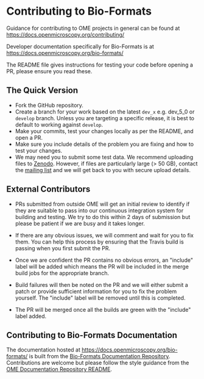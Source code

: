 # Contributing to Bio-Formats

Guidance for contributing to OME projects in general can be found at
https://docs.openmicroscopy.org/contributing/

Developer documentation specifically for Bio-Formats is at
https://docs.openmicroscopy.org/bio-formats/

The README file gives instructions for testing your code before opening a PR,
please ensure you read these.

## The Quick Version

* Fork the GitHub repository.
* Create a branch for your work based on the latest `dev_x` e.g. dev_5_0 or
  `develop` branch. Unless you are targeting a specific release, it is
  best to default to working against `develop`.
* Make your commits, test your changes locally as per the README, and open a
  PR.
* Make sure you include details of the problem you are fixing and how to test
  your changes.
* We may need you to submit some test data. We recommend uploading files to
  [Zenodo](https://zenodo.org/). However, if files are particularly large
  (> 50 GB), contact the [mailing list](https://www.openmicroscopy.org/support)
  and we will get back to you with secure upload details.

## External Contributors

* PRs submitted from outside OME will get an initial review to identify if
  they are suitable to pass into our continuous integration system for
  building and testing. We try to do this within 2 days of submission but
  please be patient if we are busy and it takes longer.

* If there are any obvious issues, we will comment and wait for you to fix
  them. You can help this process by ensuring that the Travis build is passing
  when you first submit the PR.

* Once we are confident the PR contains no obvious errors, an "include" label
  will be added which means the PR will be included in the merge build jobs
  for the appropriate branch.

* Build failures will then be noted on the PR and we will either submit a
  patch or provide sufficient information for you to fix the problem yourself.
  The "include" label will be removed until this is completed.

* The PR will be merged once all the builds are green with the "include" label
  added.

## Contributing to Bio-Formats Documentation

The documentation hosted at
https://docs.openmicroscopy.org/bio-formats/ is built from the
[Bio-Formats Documentation Repository](https://github.com/ome/bio-formats-documentation).
Contributions are welcome but please follow the style guidance from the
[OME Documentation Repository README](https://github.com/openmicroscopy/ome-documentation/blob/develop/README.rst#conventions-used).
